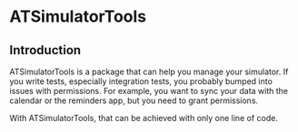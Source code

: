 # ATSimulatorTools

## Introduction

ATSimulatorTools is a package that can help you manage your simulator.
If you write tests, especially integration tests, you probably bumped into issues with permissions.
For example, you want to sync your data with the calendar or the reminders app, but you need to grant permissions.

With ATSimulatorTools, that can be achieved with only one line of code.
